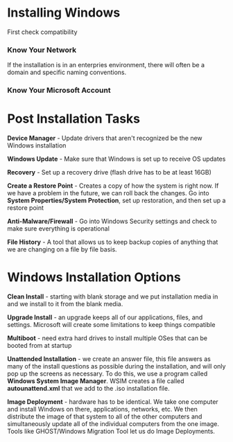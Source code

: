 # Installing Windows

First check compatibility

### Know Your Network

If the installation is in an enterpries environment, there will often be a domain and specific naming conventions.

### Know Your Microsoft Account

# Post Installation Tasks

**Device Manager** - Update drivers that aren't recognized be the new Windows installation

**Windows Update** - Make sure that Windows is set up to receive OS updates

**Recovery** - Set up a recovery drive (flash drive has to be at least 16GB)

**Create a Restore Point** - Creates a copy of how the system is right now. If we have a problem in the future, we can roll back the changes. Go into **System Properties/System Protection**, set up restoration, and then set up a restore point

**Anti-Malware/Firewall** - Go into Windows Security settings and check to make sure everything is operational

**File History** - A tool that allows us to keep backup copies of anything that we are changing on a file by file basis.

# Windows Installation Options

**Clean Install** - starting with blank storage and we put installation media in and we install to it from the blank media.

**Upgrade Install** - an upgrade keeps all of our applications, files, and settings. Microsoft will create some limitations to keep things compatible

**Multiboot** - need extra hard drives to install multiple OSes that can be booted from at startup

**Unattended Installation** - we create an answer file, this file answers as many of the install questions as possible during the installation, and will only pop up the screens as necessary. To do this, we use a program called **Windows System Image Manager**. WSIM creates a file called **autounattend.xml** that we add to the .iso installation file.

**Image Deployment** - hardware has to be identical. We take one computer and install Windows on there, applications, networks, etc. We then distribute the image of that system to all of the other computers and simultaneously update all of the individual computers from the one image. Tools like GHOST/Windows Migration Tool let us do Image Deployments.
